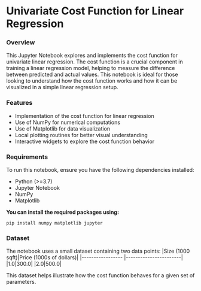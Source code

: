# Univariate Cost Function for Linear Regression
### Overview
This Jupyter Notebook explores and implements the cost function for univariate linear regression. The cost function is a crucial component in training a linear regression model, helping to measure the difference between predicted and actual values. This notebook is ideal for those looking to understand how the cost function works and how it can be visualized in a simple linear regression setup.
### Features
- Implementation of the cost function for linear regression
- Use of NumPy for numerical computations
- Use of Matplotlib for data visualization
- Local plotting routines for better visual understanding
- Interactive widgets to explore the cost function behavior
### Requirements
To run this notebook, ensure you have the following dependencies installed:
- Python (>=3.7)
- Jupyter Notebook
- NumPy
- Matplotlib

**You can install the required packages using:**
```
pip install numpy matplotlib jupyter
```
### Dataset
The notebook uses a small dataset containing two data points:
|Size (1000 sqft)|Price (1000s of dollars)|
|----------------- |-----------------------|
|1.0|300.0|
|2.0|500.0|  

This dataset helps illustrate how the cost function behaves for a given set of parameters.
